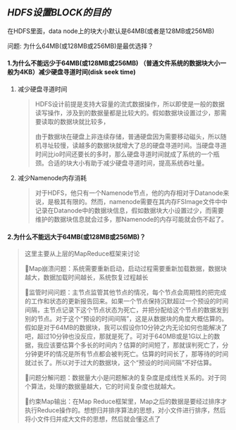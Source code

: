 ## *HDFS设置BLOCK的目的*

在HDFS里面，data node上的块大小默认是64MB(或者是128MB或256MB)

问题: 为什么64MB(或128MB或256MB)是最优选择？

#### 1.为什么不能远少于64MB(或128MB或256MB) （普通文件系统的数据块大小一般为4KB）减少硬盘寻道时间(disk seek time)

1. 减少硬盘寻道时间

   > HDFS设计前提是支持大容量的流式数据操作，所以即使是一般的数据读写操作，涉及到的数据量都是比较大的。假如数据块设置过少，那需要读取的数据块就比较多，
   >
   > 由于数据块在硬盘上非连续存储，普通硬盘因为需要移动磁头，所以随机寻址较慢，读越多的数据块就增大了总的硬盘寻道时间。当硬盘寻道时间比io时间还要长的多时，那么硬盘寻道时间就成了系统的一个瓶颈。合适的块大小有助于减少硬盘寻道时间，提高系统吞吐量。

2. 减少Namenode内存消耗

   > 对于HDFS，他只有一个Namenode节点，他的内存相对于Datanode来说，是极其有限的。然而，namenode需要在其内存FSImage文件中中记录在Datanode中的数据块信息，假如数据块大小设置过少，而需要维护的数据块信息就会过多，那Namenode的内存可能就会伤不起了。

#### 2.为什么不能远大于64MB(或128MB或256MB)？

> 这里主要从上层的MapReduce框架来讨论
>
> Map崩溃问题：系统需要重新启动，启动过程需要重新加载数据，数据块越大，数据加载时间越长，系统恢复过程越长
>
> 监管时间问题：主节点监管其他节点的情况，每个节点会周期性的把完成的工作和状态的更新报告回来。如果一个节点保持沉默超过一个预设的时间间隔，主节点记录下这个节点状态为死亡，并把分配给这个节点的数据发到别的节点。对于这个“预设的时间间隔”，这是从数据块的角度大概估算的。假如是对于64MB的数据块，我可以假设你10分钟之内无论如何也能解决了吧，超过10分钟也没反应，那就是死了。可对于640MB或是1G以上的数据，我应该要估算个多长的时间内？估算的时间短了，那就误判死亡了，分分钟更坏的情况是所有节点都会被判死亡。估算的时间长了，那等待的时间就过长了。所以对于过大的数据块，这个“预设的时间间隔”不好估算。
>
> 问题分解问题：数据量大小是问题解决的复杂度是成线性关系的。对于同个算法，处理的数据量越大，它的时间复杂度也就越大。
>
> 约束Map输出：在Map Reduce框架里，Map之后的数据是要经过排序才执行Reduce操作的。想想归并排序算法的思想，对小文件进行排序，然后将小文件归并成大文件的思想，然后就会懂这点了